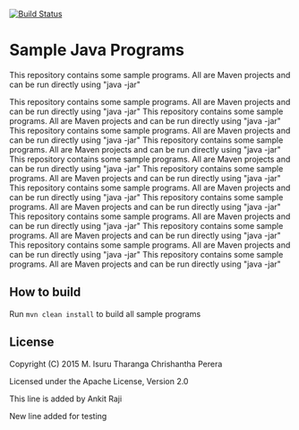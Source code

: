 [![Build Status](https://travis-ci.org/chrishantha/sample-java-programs.svg?branch=master)](https://travis-ci.org/chrishantha/sample-java-programs)

Sample Java Programs
====================

This repository contains some sample programs. All are Maven projects and can be run directly using "java -jar"

This repository contains some sample programs. All are Maven projects and can be run directly using "java -jar"
This repository contains some sample programs. All are Maven projects and can be run directly using "java -jar"
This repository contains some sample programs. All are Maven projects and can be run directly using "java -jar"
This repository contains some sample programs. All are Maven projects and can be run directly using "java -jar"
This repository contains some sample programs. All are Maven projects and can be run directly using "java -jar"
This repository contains some sample programs. All are Maven projects and can be run directly using "java -jar"
This repository contains some sample programs. All are Maven projects and can be run directly using "java -jar"
This repository contains some sample programs. All are Maven projects and can be run directly using "java -jar"
This repository contains some sample programs. All are Maven projects and can be run directly using "java -jar"
This repository contains some sample programs. All are Maven projects and can be run directly using "java -jar"
This repository contains some sample programs. All are Maven projects and can be run directly using "java -jar"
This repository contains some sample programs. All are Maven projects and can be run directly using "java -jar"
## How to build

Run `mvn clean install` to build all sample programs

## License

Copyright (C) 2015 M. Isuru Tharanga Chrishantha Perera

Licensed under the Apache License, Version 2.0

This line is added by Ankit Raji

New line added for testing 

